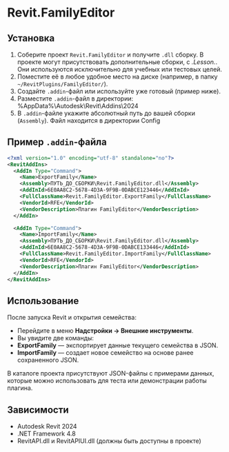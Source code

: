 # Revit.FamilyEditor

## Установка

1. Соберите проект `Revit.FamilyEditor` и получите `.dll` сборку. В проекте могут присутствовать дополнительные сборки, с *.Lesson.*. Они используются исключительно для учебных или тестовых целей.
2. Поместите её в любое удобное место на диске (например, в папку `~/RevitPlugins/FamilyEditor/`).
3. Создайте `.addin`-файл или используйте уже готовый (пример ниже).
4. Разместите `.addin`-файл в директории: %AppData%\Autodesk\Revit\Addins\2024
5. В `.addin`-файле укажите абсолютный путь до вашей сборки (`Assembly`). Файл находится в директории Config

## Пример `.addin`-файла

```xml
<?xml version="1.0" encoding="utf-8" standalone="no"?>
<RevitAddIns>
  <AddIn Type="Command">
    <Name>ExportFamily</Name>
    <Assembly>ПУТЬ_ДО_СБОРКИ\Revit.FamilyEditor.dll</Assembly>
    <AddInId>6E0AA8C2-5678-4D3A-9F9B-0DABCE123446</AddInId>
    <FullClassName>Revit.FamilyEditor.ExportFamily</FullClassName>
    <VendorId>RFE</VendorId>
    <VendorDescription>Плагин FamilyEditor</VendorDescription>
  </AddIn>

  <AddIn Type="Command">
    <Name>ImportFamily</Name>
    <Assembly>ПУТЬ_ДО_СБОРКИ\Revit.FamilyEditor.dll</Assembly>
    <AddInId>6E0AA8C2-5678-4D3A-9F9B-0DABCE133446</AddInId>
    <FullClassName>Revit.FamilyEditor.ImportFamily</FullClassName>
    <VendorId>RFE</VendorId>
    <VendorDescription>Плагин FamilyEditor</VendorDescription>
  </AddIn>
</RevitAddIns>
```

## Использование

После запуска Revit и открытия семейства:

- Перейдите в меню **Надстройки → Внешние инструменты**.
- Вы увидите две команды:
- **ExportFamily** — экспортирует данные текущего семейства в JSON.
- **ImportFamily** — создает новое семейство на основе ранее сохраненного JSON.

В каталоге проекта присутствуют JSON-файлы с примерами данных, которые можно использовать для теста или демонстрации работы плагина.

## Зависимости

- Autodesk Revit 2024
- .NET Framework 4.8
- RevitAPI.dll и RevitAPIUI.dll (должны быть доступны в проекте)

